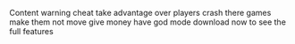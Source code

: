 Content warning cheat take advantage over players crash there games make them not move give money have god mode download now to see the full features 
